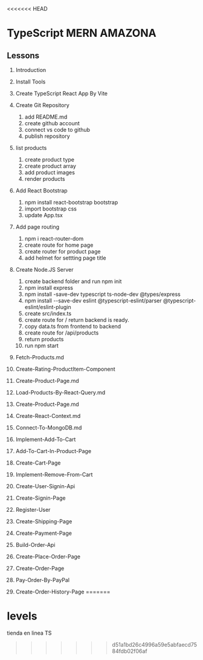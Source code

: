 <<<<<<< HEAD
# TypeScript MERN AMAZONA

## Lessons

1. Introduction
2. Install Tools
3. Create TypeScript React App By Vite
4. Create Git Repository
   1. add README.md
   2. create github account
   3. connect vs code to github
   4. publish repository
5. list products

   1. create product type
   2. create product array
   3. add product images
   4. render products

6. Add React Bootstrap
   1. npm install react-bootstrap bootstrap
   2. import bootstrap css
   3. update App.tsx
7. Add page routing
   1. npm i react-router-dom
   2. create route for home page
   3. create router for product page
   4. add helmet for settting page title
8. Create Node.JS Server
   1. create backend folder and run npm init
   2. npm install express
   3. npm install -save-dev typescript ts-node-dev @types/express
   4. npm install --save-dev eslint @typescript-eslint/parser @typescript-eslint/eslint-plugin
   5. create src/index.ts
   6. create route for / return backend is ready.
   7. copy data.ts from frontend to backend
   8. create route for /api/products
   9. return products
   10. run npm start
9. Fetch-Products.md
10. Create-Rating-ProductItem-Component
11. Create-Product-Page.md
12. Load-Products-By-React-Query.md
13. Create-Product-Page.md
14. Create-React-Context.md
15. Connect-To-MongoDB.md
16. Implement-Add-To-Cart
17. Add-To-Cart-In-Product-Page
18. Create-Cart-Page
19. Implement-Remove-From-Cart
20. Create-User-Signin-Api
21. Create-Signin-Page
22. Register-User
23. Create-Shipping-Page
24. Create-Payment-Page
25. Build-Order-Api
26. Create-Place-Order-Page
27. Create-Order-Page
28. Pay-Order-By-PayPal
29. Create-Order-History-Page
=======
# levels
tienda en linea TS
>>>>>>> d51a1bd26c4996a59e5abfaecd7584fdb02f06af
